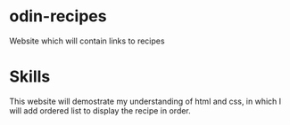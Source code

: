 # odin-recipes

Website which will contain links to recipes

# Skills
This website will demostrate my understanding of html and css, in which I will add ordered list to display the recipe in order. 